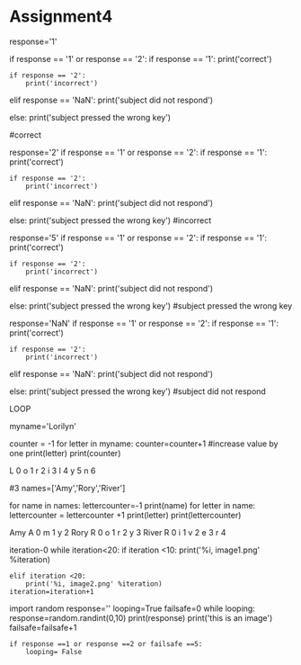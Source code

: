 
# Assignment4
response='1'

if response == '1' or response == '2':
    if response == '1':
        print('correct')

    if response == '2':
        print('incorrect')


elif response == 'NaN':
        print('subject did not respond')

else:
    print('subject pressed the wrong key')
    
#correct

response='2'
if response == '1' or response == '2':
    if response == '1':
        print('correct')

    if response == '2':
        print('incorrect')


elif response == 'NaN':
        print('subject did not respond')

else:
    print('subject pressed the wrong key')
#incorrect

response='5'
if response == '1' or response == '2':
    if response == '1':
        print('correct')

    if response == '2':
        print('incorrect')


elif response == 'NaN':
        print('subject did not respond')

else:
    print('subject pressed the wrong key')
#subject pressed the wrong key

response='NaN'
if response == '1' or response == '2':
    if response == '1':
        print('correct')

    if response == '2':
        print('incorrect')


elif response == 'NaN':
        print('subject did not respond')

else:
    print('subject pressed the wrong key')
#subject did not respond


LOOP

myname='Lorilyn'

counter = -1
for letter in myname:
    counter=counter+1 #increase value by one 
    print(letter)
    print(counter) 

L
0
o
1
r
2
i
3
l
4
y
5
n
6

#3
names=['Amy','Rory','River']

for name in names:
   lettercounter=-1
   print(name)
   for letter in name:
       lettercounter = lettercounter +1
       print(letter)
       print(lettercounter)


Amy
A
0
m
1
y
2
Rory
R
0
o
1
r
2
y
3
River
R
0
i
1
v
2
e
3
r
4

iteration-0
while iteration<20:
    if iteration <10:
        print('%i, image1.png' %iteration)
        
    elif iteration <20:
        print('%i, image2.png' %iteration)
    iteration=iteration+1
    
import random
response=''
looping=True
failsafe=0
while looping:
    response=random.randint(0,10)
    print(response)
    print('this is an image')
    failsafe=failsafe+1
    
    if response ==1 or response ==2 or failsafe ==5:
        looping= False
    
    
